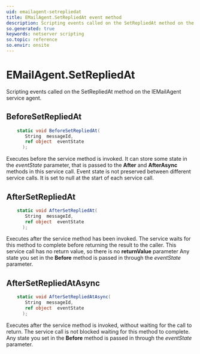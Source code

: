 ```yaml
---
uid: emailagent-setrepliedat
title: EMailAgent.SetRepliedAt event method
description: Scripting events called on the SetRepliedAt method on the EMailAgent service agent.
so.generated: true
keywords: netserver scripting
so.topic: reference
so.envir: onsite
---
```

# EMailAgent.SetRepliedAt

Scripting events called on the <see cref='M:IEMailAgent.SetRepliedAt'>SetRepliedAt</see> method on the <see cref='IEMailAgent'>IEMailAgent</see>  service agent.

## BeforeSetRepliedAt
```cs
    static void BeforeSetRepliedAt(
       String  messageId,
       ref object  eventState
      );
```
Executes before the service method is invoked.
It can store some state in the *eventState* parameter, that is passed to the **After** and **AfterAsync** methods in this service call.
Event state is not preserved between different service calls. It is set to null at the start of each service call.
## AfterSetRepliedAt
```cs
    static void AfterSetRepliedAt(
       String  messageId,
       ref object  eventState
      );
```
Executes after the service method has been invoked. The service waits for this method to complete before returning the result to the caller.
This service call has no return value, so there is no **returnValue** parameter
Any state you set in the **Before** method is passed in through the *eventState* parameter.
## AfterSetRepliedAtAsync
```cs
    static void AfterSetRepliedAtAsync(
       String  messageId,
       ref object  eventState
      );
```
Executes after the service method is invoked, without waiting for the call to return.
The service call is not blocked waiting for this method to complete.
Any state you set in the **Before** method is passed in through the *eventState* parameter.

